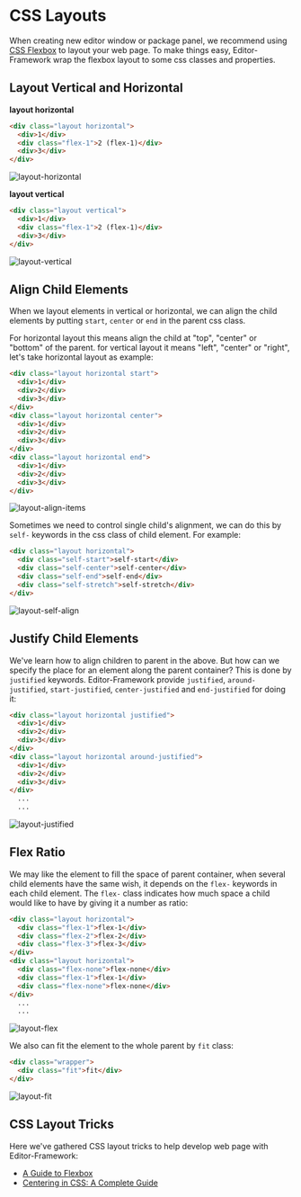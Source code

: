 # CSS Layouts

When creating new editor window or package panel, we recommend using [CSS Flexbox](https://css-tricks.com/snippets/css/a-guide-to-flexbox/) to layout your web page. To make things easy, Editor-Framework wrap the flexbox layout to some css classes and properties.  

## Layout Vertical and Horizontal

**layout horizontal**

```html
<div class="layout horizontal">
  <div>1</div>
  <div class="flex-1">2 (flex-1)</div>
  <div>3</div>
</div>
```

![layout-horizontal](https://cloud.githubusercontent.com/assets/174891/17612414/23415740-6084-11e6-99b1-00eb119b640f.png)

**layout vertical**

```html
<div class="layout vertical">
  <div>1</div>
  <div class="flex-1">2 (flex-1)</div>
  <div>3</div>
</div>
```

![layout-vertical](https://cloud.githubusercontent.com/assets/174891/17612415/240da200-6084-11e6-9272-4e6107987984.png)

## Align Child Elements

When we layout elements in vertical or horizontal, we can align the child elements by putting `start`, `center` or `end` in the parent css class.

For horizontal layout this means align the child at "top", "center" or "bottom" of the parent. for vertical layout it means "left", "center" or "right", let's take horizontal layout as example:

```html
<div class="layout horizontal start">
  <div>1</div>
  <div>2</div>
  <div>3</div>
</div>
<div class="layout horizontal center">
  <div>1</div>
  <div>2</div>
  <div>3</div>
</div>
<div class="layout horizontal end">
  <div>1</div>
  <div>2</div>
  <div>3</div>
</div>
```

![layout-align-items](https://cloud.githubusercontent.com/assets/174891/17612420/349057bc-6084-11e6-8dd6-c33a60034533.png)

Sometimes we need to control single child's alignment, we can do this by `self-` keywords in the css class of child element. For example:

```html
<div class="layout horizontal">
  <div class="self-start">self-start</div>
  <div class="self-center">self-center</div>
  <div class="self-end">self-end</div>
  <div class="self-stretch">self-stretch</div>
</div>
```

![layout-self-align](https://cloud.githubusercontent.com/assets/174891/17612423/3b3ffe64-6084-11e6-8e28-6eedf16905f2.png)

## Justify Child Elements

We've learn how to align children to parent in the above. But how can we specify the place for an element along the parent container? This is done by `justified` keywords. Editor-Framework provide `justified`, `around-justified`, `start-justified`, `center-justified` and `end-justified` for doing it:

```html
<div class="layout horizontal justified">
  <div>1</div>
  <div>2</div>
  <div>3</div>
</div>
<div class="layout horizontal around-justified">
  <div>1</div>
  <div>2</div>
  <div>3</div>
</div>
  ...
  ...
```

![layout-justified](https://cloud.githubusercontent.com/assets/174891/17612424/41955d86-6084-11e6-9627-5d02ecbf78d5.png)

## Flex Ratio

We may like the element to fill the space of parent container, when several child elements have the same wish, it depends on the `flex-` keywords in each child element. The `flex-` class indicates how much space a child would like to have by giving it a number as ratio:

```html
<div class="layout horizontal">
  <div class="flex-1">flex-1</div>
  <div class="flex-2">flex-2</div>
  <div class="flex-3">flex-3</div>
</div>
<div class="layout horizontal">
  <div class="flex-none">flex-none</div>
  <div class="flex-1">flex-1</div>
  <div class="flex-none">flex-none</div>
</div>
  ...
  ...
```

![layout-flex](https://cloud.githubusercontent.com/assets/174891/17612429/4af83fd8-6084-11e6-9635-b239920be2f1.png)

We also can fit the element to the whole parent by `fit` class:

```html
<div class="wrapper">
  <div class="fit">fit</div>
</div>
```

![layout-fit](https://cloud.githubusercontent.com/assets/174891/17612430/4c202e84-6084-11e6-9b77-4c674ca69db1.png)


## CSS Layout Tricks

Here we've gathered CSS layout tricks to help develop web page with Editor-Framework:

- [A Guide to Flexbox](https://css-tricks.com/snippets/css/a-guide-to-flexbox/)
- [Centering in CSS: A Complete Guide](https://css-tricks.com/centering-css-complete-guide/)
